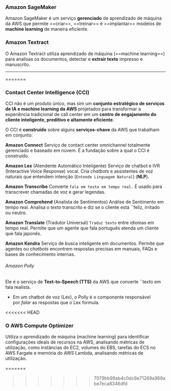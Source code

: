 ### Amazon SageMaker

Amazon SageMaker é um serviço **gerenciado** de aprendizado de máquina da AWS que permite ==criar==, ==treinar== e ==implantar== modelos de **machine learning** de maneira eficiente.

### Amazon Textract

O Amazon Textract utiliza aprendizado de máquina (==machine learning==) para analisas os documentos, detectar e **extrair texto** impresso e manuscrito.

--------------------------------------------------------------------------
=======
### Contact Center Intelligence (CCI)

CCI não é um produto único, mas sim um **conjunto estratégico de serviços de IA e machine learning da AWS** projetados para transformar a experiência tradicional de call center em um **centro de engajamento do cliente inteligente, preditivo e altamente eficiente**.


O CCI é **construído** sobre alguns **serviços-chave** da AWS que trabalham em conjunto:

**Amazon Connect**
Serviço de contact center omnichannel totalmente gerenciado e baseado em nuvem. É a fundação sobre a qual o CCI é construído.


**Amazon Lex** (Atendente Automático Inteligente)
Serviço de chatbot e IVR (Interactive Voice Response) vocal. Cria _chatbots_ e assistentes de voz naturais que entendem intenção (``Entende Linguagem Natural``) (**NLP**).


**Amazon Transcribe**
Converte ``fala em texto em tempo real.`` É usado para transcrever chamadas de voz e gerar legendas.

**Amazon Comprehend** (Analista de Sentimentos)
Análise de Sentimento em tempo real. Analisa o texto transcrito e diz se o cliente está ``feliz, irritado ou neutro.


**Amazon Translate** (Tradutor Universal)
``Traduz texto`` entre idiomas em tempo real. Permite que um agente que fala português atenda um cliente que fala japonês.

**Amazon Kendra**
Serviço de busca inteligente em documentos. Permite que agentes ou _chatbots_ encontrem respostas precisas em manuais, FAQs e bases de conhecimento internas.

###### Amazon Polly
Ele é o serviço de **Text-to-Speech (TTS)** da AWS que converte ``texto em fala realista.
- Em um chatbot de voz (Lex), o Polly é o componente responsável por _falar_ as respostas que o Lex formula.

<<<<<<< HEAD

### O AWS Compute Optimizer
Utiliza o aprendizado de máquina (machine learning) para identificar configurações ideais de recursos na AWS, analisando métricas de utilização, como instâncias do EC2, volumes do EBS, tarefas do ECS no AWS Fargate e memória do AWS Lambda, analisando métricas de utilização.

=======
>>>>>>> 7079bb99ab4c0dc6e71269a969abe7eca8346dfd
